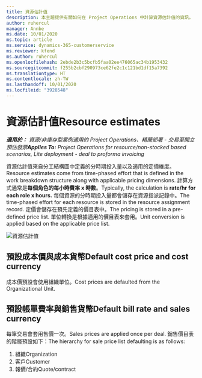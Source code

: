 ```yaml
---
title: 資源估計值
description: 本主題提供有關如何在 Project Operations 中計算資源估計值的資訊。
author: ruhercul
manager: Annbe
ms.date: 10/01/2020
ms.topic: article
ms.service: dynamics-365-customerservice
ms.reviewer: kfend
ms.author: ruhercul
ms.openlocfilehash: 2ebde2b3c5bcfb5faa02ee476065ac34b1953432
ms.sourcegitcommit: f255b2cbf290973ce62fe2c1c121bd1df15a7392
ms.translationtype: HT
ms.contentlocale: zh-TW
ms.lasthandoff: 10/01/2020
ms.locfileid: "3928548"
---
```

# <a name="resource-estimates"></a><span data-ttu-id="390cc-103">資源估計值</span><span class="sxs-lookup"><span data-stu-id="390cc-103">Resource estimates</span></span>

<span data-ttu-id="390cc-104">_**適用於：** 資源/非庫存型案例適用的 Project Operations、精簡部署 - 交易至開立預估發票_</span><span class="sxs-lookup"><span data-stu-id="390cc-104">_**Applies To:** Project Operations for resource/non-stocked based scenarios, Lite deployment - deal to proforma invoicing_</span></span>

<span data-ttu-id="390cc-105">資源估計值來自分工結構圖中定義的分時期投入量以及適用的定價維度。</span><span class="sxs-lookup"><span data-stu-id="390cc-105">Resource estimates come from time-phased effort that is defined in the work breakdown structure along with applicable pricing dimensions.</span></span> <span data-ttu-id="390cc-106">計算方式通常是**每個角色的每小時費率 x 時數**。</span><span class="sxs-lookup"><span data-stu-id="390cc-106">Typically, the calculation is **rate/hr for each role x hours.**</span></span> <span data-ttu-id="390cc-107">每個資源的分時期投入量都會儲存在資源指派記錄中。</span><span class="sxs-lookup"><span data-stu-id="390cc-107">The time-phased effort for each resource is stored in the resource assignment record.</span></span> <span data-ttu-id="390cc-108">定價會儲存在預先定義的價目表中。</span><span class="sxs-lookup"><span data-stu-id="390cc-108">The pricing is stored in a pre-defined price list.</span></span> <span data-ttu-id="390cc-109">單位轉換是根據適用的價目表來套用。</span><span class="sxs-lookup"><span data-stu-id="390cc-109">Unit conversion is applied based on the applicable price list.</span></span>

![資源估計值](./media/navigation12.png)

## <a name="default-cost-price-and-cost-currency"></a><span data-ttu-id="390cc-111">預設成本價與成本貨幣</span><span class="sxs-lookup"><span data-stu-id="390cc-111">Default cost price and cost currency</span></span>

<span data-ttu-id="390cc-112">成本價預設會使用組織單位。</span><span class="sxs-lookup"><span data-stu-id="390cc-112">Cost prices are defaulted from the Organizational Unit.</span></span>

## <a name="default-bill-rate-and-sales-currency"></a><span data-ttu-id="390cc-113">預設帳單費率與銷售貨幣</span><span class="sxs-lookup"><span data-stu-id="390cc-113">Default bill rate and sales currency</span></span>

<span data-ttu-id="390cc-114">每筆交易會套用售價一次。</span><span class="sxs-lookup"><span data-stu-id="390cc-114">Sales prices are applied once per deal.</span></span> <span data-ttu-id="390cc-115">銷售價目表的階層預設如下：</span><span class="sxs-lookup"><span data-stu-id="390cc-115">The hierarchy for sale price list defaulting is as follows:</span></span>

1. <span data-ttu-id="390cc-116">組織</span><span class="sxs-lookup"><span data-stu-id="390cc-116">Organization</span></span>
2. <span data-ttu-id="390cc-117">客戶</span><span class="sxs-lookup"><span data-stu-id="390cc-117">Customer</span></span>
3. <span data-ttu-id="390cc-118">報價/合約</span><span class="sxs-lookup"><span data-stu-id="390cc-118">Quote/contract</span></span>
